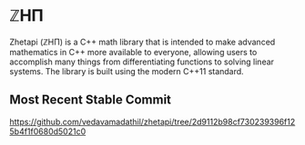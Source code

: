 # ℤHΠ

Zhetapi (ℤHΠ) is a C++ math library that is intended to make advanced mathematics in C++ more available to everyone, allowing users to accomplish many things from differentiating functions to solving linear systems. The library is built using the modern C++11 standard.

## Most Recent Stable Commit

https://github.com/vedavamadathil/zhetapi/tree/2d9112b98cf730239396f125b4f1f0680d5021c0
